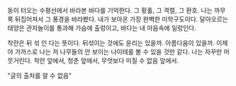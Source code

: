 동이 터오는 수평선에서 바라본 바다를 기억한다. 그 황홀, 그 격렬, 그 환호. 나는 까무룩 뒤집어져서 그 풍경을 바라봤다. 내가 보아온 가장 완벽한 미학구도이다. 달아오르는 태양은 관자놀이를 통과해 가슴에 출렁이고, 바다는 내 마음속에 일렁인다. 

착란은 뒤 섞 인 다는 뜻이다. 뒤섞이는 것에도 윤리는 있을까. 아름다움이 있을까. 이제야 가까스로 나는 저 나무들의 안 보이는 나이테를 볼 수 있을 것만 같다. 나는 자꾸만 머뭇거린다. 착란 앞에서, 청춘 앞에서, 무엇보다 미칠 수 없음 앞에서. 


"글의 출처를 알 수 없음"


